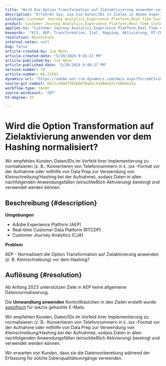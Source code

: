 ```yaml
---
title: "Wird die Option Transformation auf Zielaktivierung anwenden vor dem Hashing normalisiert?"
description: "Erfahren Sie, wie Sie Daten/IDs in Zielen in Adobe Experience Platform normalisieren."
solution: Customer Journey Analytics,Experience Platform,Real-Time Customer Data Platform
product: Customer Journey Analytics,Experience Platform,Real-Time Customer Data Platform
applies-to: "Customer Journey Analytics,Experience Platform,Real-Time Customer Data Platform"
keywords: '"KCS, AEP, Transformation, Ziel, Mapping, Aktivierung, RT-CDP, Customer Journey Analytics, Normalize, Adobe Experience Platform, FAQ anwenden'
resolution: Resolution
internal-notes: null
bug: false
article-created-by: Jim Menn
article-created-date: "5/20/2024 9:45:22 PM"
article-published-by: Jim Menn
article-published-date: "5/20/2024 9:49:37 PM"
version-number: 10
article-number: KA-21591
dynamics-url: "https://adobe-ent.crm.dynamics.com/main.aspx?forceUCI=1&pagetype=entityrecord&etn=knowledgearticle&id=5c660a3c-f216-ef11-9f8a-6045bd006268"
source-git-commit: b8c2c384d7501b6070ad1c51d0eed7c7e8b9e23a
workflow-type: tm+mt
source-wordcount: '207'
ht-degree: 1%

---
```


# Wird die Option Transformation auf Zielaktivierung anwenden vor dem Hashing normalisiert?


Wir empfehlen Kunden, Daten/IDs im Vorfeld ihrer Implementierung zu normalisieren (z. B.: Konvertieren von Telefonnummern in `E.164` -Format vor der Aufnahme oder mithilfe von Data Prep zur Verwendung von Kleinschreibung/Hashing bei der Aufnahme), sodass Daten in allen nachfolgenden Anwendungsfällen (einschließlich Aktivierung) bereinigt und verwendet werden können.

## Beschreibung {#description}


<b>Umgebungen</b>

- Adobe Experience Platform (AEP)
- Real-time Customer Data Platform (RTCDP)
- Customer Journey Analytics (CJA)




<b>Problem</b>

AEP - Normalisiert die Option Transformation auf Zielaktivierung anwenden (z. B. Kleinschreibung) vor dem Hashing?


## Auflösung {#resolution}


Ab Anfang 2023 unterstützen Ziele in AEP keine allgemeine Datennormalisierung.

Die <b>Umwandlung anwenden</b> Kontrollkästchen in den Zielen erstellt wurde <u>spezifisch</u> für `SHA256` gehashte E-Mails.

Wir empfehlen Kunden, Daten/IDs im Vorfeld ihrer Implementierung zu normalisieren (z. B.: Konvertieren von Telefonnummern in `E.164` -Format vor der Aufnahme oder mithilfe von Data Prep zur Verwendung von Kleinschreibung/Hashing bei der Aufnahme), sodass Daten in allen nachfolgenden Anwendungsfällen (einschließlich Aktivierung) bereinigt und verwendet werden können.

Wir erwarten von Kunden, dass sie die Datenvorbereitung während der Erfassung für solche Datenqualitätsvorgänge verwenden.




